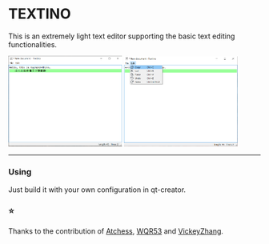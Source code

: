 # TEXTINO

This is an extremely light text editor supporting the basic text editing functionalities.

<img src="https://github.com/PAN-Ziyue/Textino/blob/master/intro-images/1.png" width="45%" height="45%">                               <img src="https://github.com/PAN-Ziyue/Textino/blob/master/intro-images/2.png" width="45%" height="45%">



---



### Using

Just build it with your own configuration in qt-creator.





### :star:

Thanks to the contribution of [Atchess](https://github.com/Atchess), [WQR53](https://github.com/WQR53) and [VickeyZhang](https://github.com/WenqiZhang18).
